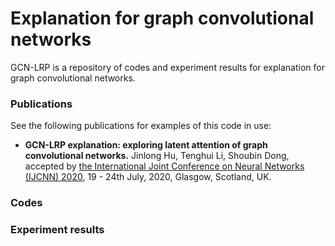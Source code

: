 # Explanation for graph convolutional networks
GCN-LRP is a repository of codes and experiment results for explanation for graph convolutional networks.
### Publications
See the following publications for examples of this code in use:
 * **GCN-LRP explanation: exploring latent attention of graph convolutional networks.** Jinlong Hu, Tenghui Li, Shoubin Dong, accepted  by [the International Joint Conference on Neural Networks (IJCNN) 2020](https://wcci2020.org/), 19 - 24th July, 2020, Glasgow, Scotland, UK.

### Codes


### Experiment results
